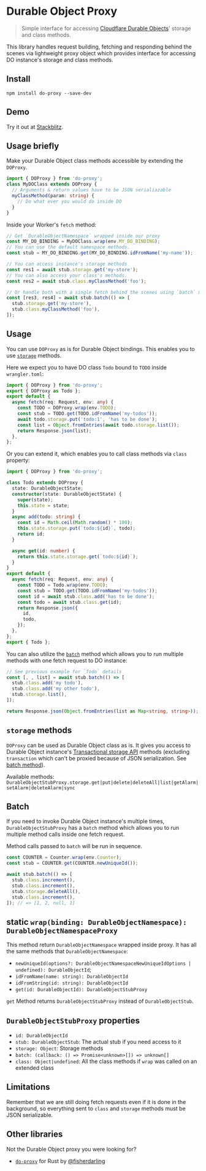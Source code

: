 # Durable Object Proxy

> Simple interface for accessing [Cloudflare Durable Objects](https://developers.cloudflare.com/workers/learning/using-durable-objects/)' storage and class methods.

This library handles request building, fetching and responding behind the scenes via lightweight proxy object which provides interface for accessing DO instance's storage and class methods.

## Install

```text
npm install do-proxy --save-dev
```

## Demo

Try it out at [Stackblitz](https://stackblitz.com/fork/github/osaton/do-proxy/tree/main/examples/basic?file=index.ts&terminal='start-stackblitz').

## Usage briefly

Make your Durable Object class methods accessible by extending the `DOProxy`.

```ts
import { DOProxy } from 'do-proxy';
class MyDOClass extends DOProxy {
  // Arguments & return values have to be JSON serialiazable
  myClassMethod(param: string) {
    // Do what ever you would do inside DO
  }
}
```

Inside your Worker's `fetch` method:

```ts
// Get `DurableObjectNamespace` wrapped inside our proxy
const MY_DO_BINDING = MyDOClass.wrap(env.MY_DO_BINDING);
// You can use the default namespace methods.
const stub = MY_DO_BINDING.get(MY_DO_BINDING.idFromName('my-name'));

// You can access instance's storage methods
const res1 = await stub.storage.get('my-store');
// You can also access your class's methods.
const res2 = await stub.class.myClassMethod('foo');

// Or handle both with a single fetch behind the scenes using `batch` method
const [res3, res4] = await stub.batch(() => [
  stub.storage.get('my-store'),
  stub.class.myClassMethod('foo'),
]);
```

## Usage

You can use `DOProxy` as is for Durable Object bindings. This enables you to use [`storage`](#storage-methods) methods.

Here we expect you to have DO class `Todo` bound to `TODO` inside `wrangler.toml`:

```ts
import { DOProxy } from 'do-proxy';
export { DOProxy as Todo };
export default {
  async fetch(req: Request, env: any) {
    const TODO = DOProxy.wrap(env.TODO);
    const stub = TODO.get(TODO.idFromName('my-todos'));
    await todo.storage.put('todo:1', 'has to be done');
    const list = Object.fromEntries(await todo.storage.list());
    return Response.json(list);
  },
};
```

Or you can extend it, which enables you to call class methods via `class` property:

```ts
import { DOProxy } from 'do-proxy';

class Todo extends DOProxy {
  state: DurableObjectState;
  constructor(state: DurableObjectState) {
    super(state);
    this.state = state;
  }
  async add(todo: string) {
    const id = Math.ceil(Math.random() * 100);
    this.state.storage.put(`todo:${id}`, todo);
    return id;
  }

  async get(id: number) {
    return this.state.storage.get(`todo:${id}`);
  }
}
export default {
  async fetch(req: Request, env: any) {
    const TODO = Todo.wrap(env.TODO);
    const stub = TODO.get(TODO.idFromName('my-todos'));
    const id = await stub.class.add('has to be done');
    const todo = await stub.class.get(id);
    return Response.json({
      id,
      todo,
    });
  },
};
export { Todo };
```

You can also utilize the [`batch`](#batch) method which allows you to run multiple methods with one fetch request to DO instance:

```ts
// See previous example for `Todo` details
const [, , list] = await stub.batch(() => [
  stub.class.add('my todo'),
  stub.class.add('my other todo'),
  stub.storage.list(),
]);

return Response.json(Object.fromEntries(list as Map<string, string>));
```

## `storage` methods

`DOProxy` can be used as Durable Object class as is. It gives you access to Durable Object instance's [Transactional storage API](https://developers.cloudflare.com/workers/runtime-apis/durable-objects/#transactional-storage-api) methods (excluding `transaction` which can't be proxied because of JSON serialization. See [batch method](#batch)).

Available methods: `DurableObjectStubProxy.storage.get|put|delete|deleteAll|list|getAlarm|setAlarm|deleteAlarm|sync`

## Batch

If you need to invoke Durable Object instance's multiple times, `DurableObjectStubProxy` has a `batch` method which allows you to run multiple method calls inside one fetch request.

Method calls passed to `batch` will be run in sequence.

```ts
const COUNTER = Counter.wrap(env.Counter);
const stub = COUNTER.get(COUNTER.newUniqueId());

await stub.batch(() => [
  stub.class.increment(),
  stub.class.increment(),
  stub.storage.deleteAll(),
  stub.class.increment(),
]); // => [1, 2, null, 1]
```

## static `wrap(binding: DurableObjectNamespace): DurableObjectNamespaceProxy`

This method return `DurableObjectNamespace` wrapped inside proxy.
It has all the same methods that `DurableObjectNamespace`:

- `newUniqueId(options?: DurableObjectNamespaceNewUniqueIdOptions | undefined): DurableObjectId`;
- `idFromName(name: string): DurableObjectId`
- `idFromString(id: string): DurableObjectId`
- `get(id: DurableObjectId): DurableObjectStubProxy`

`get` Method returns `DurableObjectStubProxy` instead of `DurableObjectStub`.

## `DurableObjectStubProxy` properties

- `id: DurableObjectId`
- `stub: DurableObjectStub`: The actual stub if you need access to it
- `storage: Object`: Storage methods
- `batch: (callback: () => Promise<unknown>[]) => unknown[]`
- `class: Object|undefined`: All the class methods if `wrap` was called on an extended class

## Limitations

Remember that we are still doing fetch requests even if it is done in the background, so everything sent to `class` and `storage` methods must be JSON serializable.

## Other libraries

Not the Durable Object proxy you were looking for?

- [`do-proxy`](https://github.com/fisherdarling/do-proxy) for Rust by [@fisherdarling](https://www.github.com/fisherdarling)
